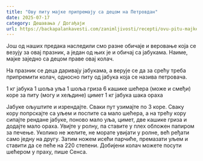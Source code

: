 ```yaml
---
title: "Ову питу мајке припремају са децом на Петровдан"
date: 2025-07-17
category: Дешавања / Догађаји
url: https://backapalankavesti.com/zanimljivosti/recepti/ovu-pitu-majke-pripremaju-sa-decom-na-petrovdan/
---
```


Још од наших предака наследили смо разне обичаје и веровање која се везују за овај празник, а један од њих је и обичај са јабукама. Наиме, мајке заједно са децом праве овај колач.

На празник се деца даривају јабукама, а верује се да за срећу треба припремити колач, односно питу од јабука која се назива петровача.

1 кг јабука
1 шоља уља
1 шоља гриза
6 кашике шећера (може и смеђи)
коре за питу (могу и хељдине)
цимет
1 кг јабука
шака ораха

Јабуке ољуштите и изрендајте. Сваки пут узимајте по 3 коре. Сваку кору попрскајте са уљем и поспите са мало шећера, а на трећу кору сипајте рендане јабуке, поново мало уља, цимет, две кашике гриза и додајте мало ораха. Увијте у ролну, па ставите у плех обложен папиром за печење. Уколико не желите, не морате увијати у ролне, већ ређати само једну на другу. Затим ножем исећи парчиће, премазати уљем и ставити да се пеће на 220 степени. Добијени колач можете посути шећером у праху, пише Сенса.
